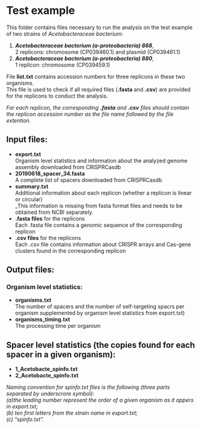 # Test example

This folder contains files necessary to run the analysis on the test example of two strains of _Acetobacteraceae bacterium_:

1. ***Acetobacteraceae bacterium (a-proteobacteria) 868***,<br>
2 replicons: chromosome (CP039460.1) and plasmid (CP039461.1)
2. ***Acetobacteraceae bacterium (a-proteobacteria) 880***,<br>
1 replicon: chromosome (CP039459.1)


File __list.txt__ contains accession numbers for three replicons in these two organisms.<br>
This file is used to check if all required files (__.fasta__ and __.csv__) are provided for the replicons to conduct the analysis.

_For each replicon, the corresponding __.fasta__ and __.csv__ files should contain the replicon accession number as the file name followed by the file extention._


## Input files:
* __export.txt__ <br>
Organism level statistics and information about the analyzed genome assembly downloaded from CRISPRCasdb 
* __20190618_spacer_34.fasta__ <br>
A complete list of spacers downloaded from CRISPRCasdb
* __summary.txt__ <br> 
Additional information about each replicon (whether a replicon is linear or circular)<br>
_This information is missing from fasta format files and needs to be obtained from NCBI separately.
* __.fasta files__ for the replicons <br>
Each .fasta file contains a genomic sequence of the corresponding replicon 
* __.csv files__ for the replicons <br>
Each .csv file contains information about CRISPR arrays and Cas-gene clusters found in the corresponding replicon

## Output files:

### Organism level statistics:
* __organisms.txt__ <br>
The number of spacers and the number of self-targeting spacrs per organism supplemented by organism level statistics from export.txt)
* __organisms_timing.txt__ <br>
The processing time per organism

## Spacer level statistics (the copies found for each spacer in a given organism):
* __1_Acetobacte_spinfo.txt__
* __2_Acetobacte_spinfo.txt__ 

_Naming convention for spinfo.txt files is the following (three parts separated by underscrore symbol): <br>
(a)the leading number represent the order of a given organism as it appers in export.txt;<br>
(b) ten first letters from the strain name in export.txt;<br>
(c) "spinfo.txt"._


